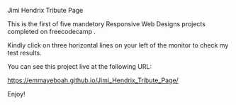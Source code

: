 Jimi Hendrix Tribute Page

This is the first of five mandetory Responsive Web Designs projects completed on freecodecamp .

Kindly click on three horizontal lines on your left of the monitor to check my test results.

You can see this project live at the following URL:

https://emmayeboah.github.io/Jimi_Hendrix_Tribute_Page/

Enjoy!
